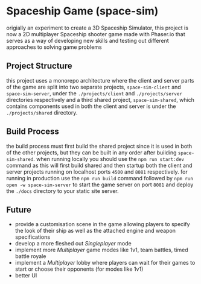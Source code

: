 # Spaceship Game (space-sim)
origially an experiment to create a 3D Spaceship Simulator, this project is now a 2D multiplayer Spaceship shooter game made with Phaser.io that serves as a way of developing new skills and testing out different approaches to solving game problems

## Project Structure
this project uses a monorepo architecture where the client and server parts of the game are split into two separate projects, `space-sim-client` and `space-sim-server`, under the `./projects/client` and `./projects/server` directories respectively and a third shared project, `space-sim-shared`, which contains components used in both the client and server is under the `./projects/shared` directory.

## Build Process
the build process must first build the shared project since it is used in both of the other projects, but they can be built in any order after building `space-sim-shared`. when running locally you should use the `npm run start:dev` command as this will first build shared and then startup both the client and server projects running on localhost ports `4500` and `8081` respectively. for running in production use the `npm run build` command followed by `npm run open -w space-sim-server` to start the game server on port `8081` and deploy the `./docs` directory to your static site server.

## Future
- provide a customisation scene in the game allowing players to specify the look of their ship as well as the attached engine and weapon specifications
- develop a more fleshed out _Singleplayer_ mode
- implement more _Multiplayer_ game modes like 1v1, team battles, timed battle royale
- implement a _Multiplayer_ lobby where players can wait for their games to start or choose their opponents (for modes like 1v1)
- better UI